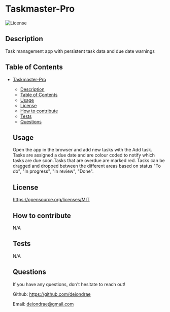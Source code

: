 # Taskmaster-Pro
  ![License](https://img.shields.io/badge/License-MIT-blue.svg)
  ## Description
  Task management app with persistent task data and due date warnings

  ## Table of Contents
- [Taskmaster-Pro](#taskmaster-pro)
  - [Description](#description)
  - [Table of Contents](#table-of-contents)
  - [Usage](#usage)
  - [License](#license)
  - [How to contribute](#how-to-contribute)
  - [Tests](#tests)
  - [Questions](#questions)

  ## Usage
  Open the app in the browser and add new tasks with the Add task. Tasks are assigned a due date and are colour coded to notify which tasks are due soon.Tasks that are overdue are marked red. Tasks can be dragged and dropped between the different areas based on status "To do", "In progress", "In review", "Done".

  ## License
  https://opensource.org/licenses/MIT

  ## How to contribute
  N/A

  ## Tests
  N/A

  ## Questions
  If you have any questions, don't hesitate to reach out!

  Github: https://github.com/deiondrae

  Email: deiondrae@gmail.com

